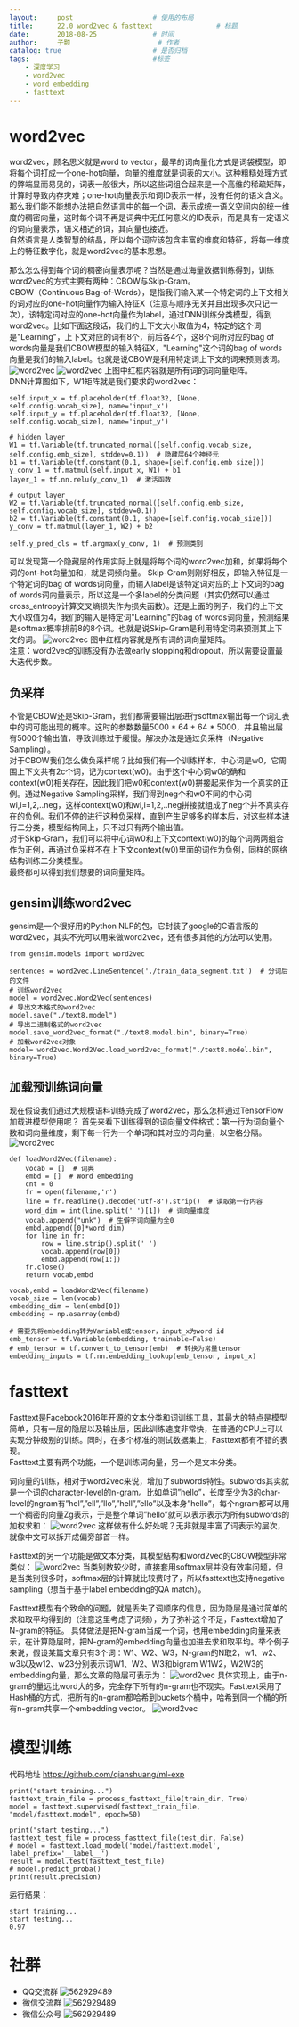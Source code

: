 ```yaml
---
layout:     post   				    # 使用的布局
title:      22.0 word2vec & fasttext 				# 标题 
date:       2018-08-25 				# 时间
author:     子颢 						# 作者
catalog: true 						# 是否归档
tags:								#标签
    - 深度学习
    - word2vec
    - word embedding
    - fasttext
---
```


# word2vec

word2vec，顾名思义就是word to vector，最早的词向量化方式是词袋模型，即将每个词打成一个one-hot向量，向量的维度就是词表的大小。这种粗糙处理方式的弊端显而易见的，词表一般很大，所以这些词组合起来是一个高维的稀疏矩阵，计算时导致内存灾难；one-hot向量表示和词ID表示一样，没有任何的语义含义。<br>
那么我们能不能想办法把自然语言中的每一个词，表示成统一语义空间内的统一维度的稠密向量，这时每个词不再是词典中无任何意义的ID表示，而是具有一定语义的词向量表示，语义相近的词，其向量也接近。<br>
自然语言是人类智慧的结晶，所以每个词应该包含丰富的维度和特征，将每一维度上的特征数字化，就是word2vec的基本思想。

那么怎么得到每个词的稠密向量表示呢？当然是通过海量数据训练得到，训练word2vec的方式主要有两种：CBOW与Skip-Gram。<br>
CBOW（Continuous Bag-of-Words），是指我们输入某一个特定词的上下文相关的词对应的one-hot向量作为输入特征X（注意与顺序无关并且出现多次只记一次），该特定词对应的one-hot向量作为label，通过DNN训练分类模型，得到word2vec。比如下面这段话，我们的上下文大小取值为4，特定的这个词是"Learning"，上下文对应的词有8个，前后各4个，这8个词所对应的bag of words向量是我们CBOW模型的输入特征X，"Learning"这个词的bag of words向量是我们的输入label。也就是说CBOW是利用特定词上下文的词来预测该词。
![word2vec](/img/WV-01.png)
![word2vec](/img/WV-02.png)
上图中红框内容就是所有词的词向量矩阵。<br>
DNN计算图如下，W1矩阵就是我们要求的word2vec：
```
self.input_x = tf.placeholder(tf.float32, [None, self.config.vocab_size], name='input_x')
self.input_y = tf.placeholder(tf.float32, [None, self.config.vocab_size], name='input_y')

# hidden layer
W1 = tf.Variable(tf.truncated_normal([self.config.vocab_size, self.config.emb_size], stddev=0.1))  # 隐藏层64个神经元
b1 = tf.Variable(tf.constant(0.1, shape=[self.config.emb_size]))
y_conv_1 = tf.matmul(self.input_x, W1) + b1
layer_1 = tf.nn.relu(y_conv_1)  # 激活函数

# output layer
W2 = tf.Variable(tf.truncated_normal([self.config.emb_size, self.config.vocab_size], stddev=0.1))
b2 = tf.Variable(tf.constant(0.1, shape=[self.config.vocab_size]))
y_conv = tf.matmul(layer_1, W2) + b2

self.y_pred_cls = tf.argmax(y_conv, 1)  # 预测类别
```

可以发现第一个隐藏层的作用实际上就是将每个词的word2vec加和，如果将每个词的ont-hot向量加和，就是词频向量。
Skip-Gram则刚好相反，即输入特征是一个特定词的bag of words词向量，而输入label是该特定词对应的上下文词的bag of words词向量表示，所以这是一个多label的分类问题（其实仍然可以通过cross_entropy计算交叉熵损失作为损失函数）。还是上面的例子，我们的上下文大小取值为4，我们的输入是特定词"Learning"的bag of words词向量，预测结果是softmax概率排前8的8个词。也就是说Skip-Gram是利用特定词来预测其上下文的词。
![word2vec](/img/WV-03.png)
图中红框内容就是所有词的词向量矩阵。<br>
注意：word2vec的训练没有办法做early stopping和dropout，所以需要设置最大迭代步数。

## 负采样

不管是CBOW还是Skip-Gram，我们都需要输出层进行softmax输出每一个词汇表中的词可能出现的概率。这时的参数数量5000 * 64 + 64 * 5000，并且输出层有5000个输出值，导致训练过于缓慢。解决办法是通过负采样（Negative Sampling）。<br>
对于CBOW我们怎么做负采样呢？比如我们有一个训练样本，中心词是w0，它周围上下文共有2c个词，记为context(w0)。由于这个中心词w0的确和context(w0)相关存在，因此我们把w0和context(w0)拼接起来作为一个真实的正例。通过Negative Sampling采样，我们得到neg个和w0不同的中心词wi,i=1,2,..neg，这样context(w0)和wi,i=1,2,..neg拼接就组成了neg个并不真实存在的负例。我们不停的进行这种负采样，直到产生足够多的样本后，对这些样本进行二分类，模型结构同上，只不过只有两个输出值。<br>
对于Skip-Gram，我们可以将中心词w0和上下文context(w0)的每个词两两组合作为正例，再通过负采样不在上下文context(w0)里面的词作为负例，同样的网络结构训练二分类模型。<br>
最终都可以得到我们想要的词向量矩阵。

## gensim训练word2vec

gensim是一个很好用的Python NLP的包，它封装了google的C语言版的word2vec，其实不光可以用来做word2vec，还有很多其他的方法可以使用。
```
from gensim.models import word2vec

sentences = word2vec.LineSentence('./train_data_segment.txt')  # 分词后的文件
# 训练word2vec
model = word2vec.Word2Vec(sentences)
# 导出文本格式的word2vec
model.save("./text8.model")
# 导出二进制格式的word2vec
model.save_word2vec_format("./text8.model.bin", binary=True)
# 加载word2vec对象
model= word2vec.Word2Vec.load_word2vec_format("./text8.model.bin", binary=True)
```

## 加载预训练词向量

现在假设我们通过大规模语料训练完成了word2vec，那么怎样通过TensorFlow加载进模型使用呢？
首先来看下训练得到的词向量文件格式：第一行为词向量个数和词向量维度，剩下每一行为一个单词和其对应的词向量，以空格分隔。 
![word2vec](/img/WV-04.png)
```
def loadWord2Vec(filename):
    vocab = []  # 词典
    embd = []  # Word embedding
    cnt = 0
    fr = open(filename,'r')
    line = fr.readline().decode('utf-8').strip()  # 读取第一行内容
    word_dim = int(line.split(' ')[1])  # 词向量维度
    vocab.append("unk")  # 生僻字词向量为全0
    embd.append([0]*word_dim)
    for line in fr:
        row = line.strip().split(' ')
        vocab.append(row[0])
        embd.append(row[1:])
    fr.close()
    return vocab,embd

vocab,embd = loadWord2Vec(filename)
vocab_size = len(vocab)
embedding_dim = len(embd[0])
embedding = np.asarray(embd)

# 需要先将embedding转为Variable或tensor，input_x为word id
emb_tensor = tf.Variable(embedding, trainable=False)
# emb_tensor = tf.convert_to_tensor(emb)  # 转换为常量tensor
embedding_inputs = tf.nn.embedding_lookup(emb_tensor, input_x)
```

# fasttext

Fasttext是Facebook2016年开源的文本分类和词训练工具，其最大的特点是模型简单，只有一层的隐层以及输出层，因此训练速度非常快，在普通的CPU上可以实现分钟级别的训练。同时，在多个标准的测试数据集上，Fasttext都有不错的表现。<br>
Fasttext主要有两个功能，一个是训练词向量，另一个是文本分类。<br>

词向量的训练，相对于word2vec来说，增加了subwords特性。subwords其实就是一个词的character-level的n-gram。比如单词”hello”，长度至少为3的char-level的ngram有”hel”,”ell”,”llo”,”hell”,”ello”以及本身”hello”，每个ngram都可以用一个稠密的向量Zg表示，于是整个单词”hello”就可以表示表示为所有subwords的加权求和：
![word2vec](/img/WV-05.png)
这样做有什么好处呢？无非就是丰富了词表示的层次，就像中文可以拆开成偏旁部首一样。

Fasttext的另一个功能是做文本分类，其模型结构和word2vec的CBOW模型非常类似：
![word2vec](/img/WV-06.png)
当类别数较少时，直接套用softmax层并没有效率问题，但是当类别很多时，softmax层的计算就比较费时了，所以fasttext也支持negative sampling（想当于基于label embedding的QA match）。

Fasttext模型有个致命的问题，就是丢失了词顺序的信息，因为隐层是通过简单的求和取平均得到的（注意这里考虑了词频），为了弥补这个不足，Fasttext增加了N-gram的特征。
具体做法是把N-gram当成一个词，也用embedding向量来表示，在计算隐层时，把N-gram的embedding向量也加进去求和取平均。举个例子来说，假设某篇文章只有3个词：W1、W2、W3，N-gram的N取2，w1、w2、w3以及w12、w23分别表示词W1、W2、W3和bigram W1W2，W2W3的embedding向量，那么文章的隐层可表示为：
![word2vec](/img/WV-07.png)
具体实现上，由于n-gram的量远比word大的多，完全存下所有的n-gram也不现实。Fasttext采用了Hash桶的方式，把所有的n-gram都哈希到buckets个桶中，哈希到同一个桶的所有n-gram共享一个embedding vector。
![word2vec](/img/WV-08.png)

# 模型训练

代码地址 <a href="https://github.com/qianshuang/ml-exp" target="_blank">https://github.com/qianshuang/ml-exp</a>
```
print("start training...")
fasttext_train_file = process_fasttext_file(train_dir, True)
model = fasttext.supervised(fasttext_train_file, "model/fasttext.model", epoch=50)

print("start testing...")
fasttext_test_file = process_fasttext_file(test_dir, False)
# model = fasttext.load_model('model/fasttext.model', label_prefix='__label__')
result = model.test(fasttext_test_file)
# model.predict_proba()
print(result.precision)
```
运行结果：
```
start training...
start testing...
0.97
```

# 社群

- QQ交流群
	![562929489](/img/qq_ewm.png)
- 微信交流群
	![562929489](/img/wx_ewm.png)
- 微信公众号
	![562929489](/img/wxgzh_ewm.png)